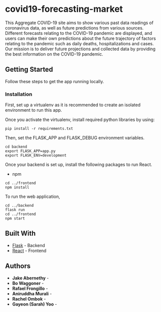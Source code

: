 # covid19-forecasting-market

This Aggregate COVID-19 site aims to show various past data readings of coronavirus data, as well as future predictions from various sources. Different forecasts relating to the COVID-19 pandemic are displayed, and users can make their own predictions about the future trajectory of factors relating to the pandemic such as daily deaths, hospitalizations and cases. Our mission is to deliver future projections and collected data by providing the best information on the COVID-19 pandemic.

## Getting Started

Follow these steps to get the app running locally.

### Installation

First, set up a virtualenv as it is recommended to create an isolated environment to run this app.

Once you activate the virtualenv, install required python libraries by using:
```
pip install -r requirements.txt
```

Then, set the FLASK_APP and FLASK_DEBUG environment variables.
```
cd backend
export FLASK_APP=app.py
export FLASK_ENV=development
```

Once your backend is set up, install the following packages to run React.
* npm
```
cd ../frontend
npm install
```

To run the web application,
```
cd ../backend
flask run
cd ../frontend
npm start
```

## Built With

* [Flask](https://flask.palletsprojects.com/en/1.1.x/) - Backend
* [React](https://reactjs.org/) - Frontend

## Authors

* **Jake Abernethy** -
* **Bo Waggoner** -
* **Rafael Frongillo** -
* **Aniruddha Murali** -
* **Rachel Ombok** -
* **Gayeon (Sarah) Yoo** -